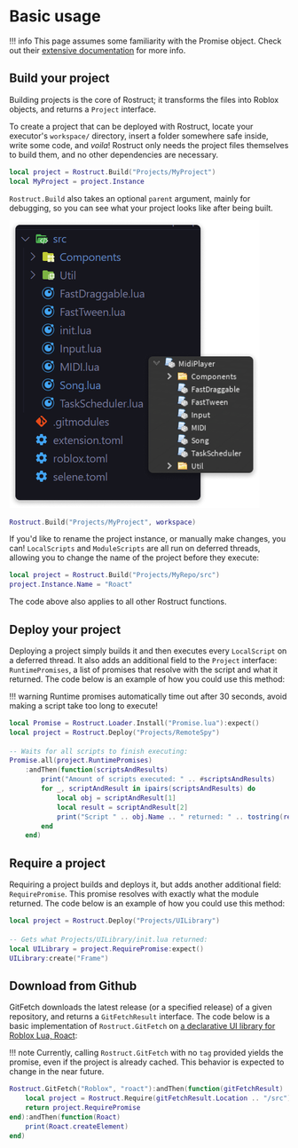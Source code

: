 # Basic usage

!!! info
	This page assumes some familiarity with the Promise object. Check out their [extensive documentation](https://eryn.io/roblox-lua-promise/lib/) for more info.

## Build your project
Building projects is the core of Rostruct; it transforms the files into Roblox objects, and returns a `Project` interface.

To create a project that can be deployed with Rostruct, locate your executor's `workspace/` directory, insert a folder somewhere safe inside, write some code, and *voila*! Rostruct only needs the project files themselves to build them, and no other dependencies are necessary.

```lua
local project = Rostruct.Build("Projects/MyProject")
local MyProject = project.Instance
```

`Rostruct.Build` also takes an optional `parent` argument, mainly for debugging, so you can see what your project looks like after being built.

![image](./images/example-vscode-and-roblox.png)

```lua
Rostruct.Build("Projects/MyProject", workspace)
```

If you'd like to rename the project instance, or manually make changes, you can!
`LocalScripts` and `ModuleScripts` are all run on deferred threads, allowing you to change the name of the project before they execute:

```lua
local project = Rostruct.Build("Projects/MyRepo/src")
project.Instance.Name = "Roact"
```

The code above also applies to all other Rostruct functions.

## Deploy your project
Deploying a project simply builds it and then executes every `LocalScript` on a deferred thread. It also adds an additional field to the `Project` interface: `RuntimePromises`, a list of promises that resolve with the script and what it returned. The code below is an example of how you could use this method:

!!! warning
	Runtime promises automatically time out after 30 seconds, avoid making a script take too long to execute!

```lua
local Promise = Rostruct.Loader.Install("Promise.lua"):expect()
local project = Rostruct.Deploy("Projects/RemoteSpy")

-- Waits for all scripts to finish executing:
Promise.all(project.RuntimePromises)
	:andThen(function(scriptsAndResults)
		print("Amount of scripts executed: " .. #scriptsAndResults)
		for _, scriptAndResult in ipairs(scriptsAndResults) do
			local obj = scriptAndResult[1]
			local result = scriptAndResult[2]
			print("Script " .. obj.Name .. " returned: " .. tostring(result))
		end
	end)
```

## Require a project
Requiring a project builds and deploys it, but adds another additional field: `RequirePromise`. This promise resolves with exactly what the module returned. The code below is an example of how you could use this method:

```lua
local project = Rostruct.Deploy("Projects/UILibrary")

-- Gets what Projects/UILibrary/init.lua returned:
local UILibrary = project.RequirePromise:expect()
UILibrary:create("Frame")
```

## Download from Github
GitFetch downloads the latest release (or a specified release) of a given repository, and returns a `GitFetchResult` interface. The code below is a basic implementation of `Rostruct.GitFetch` on [a declarative UI library for Roblox Lua, Roact](https://github.com/Roblox/roact/):

!!! note
	Currently, calling `Rostruct.GitFetch` with no `tag` provided yields the promise, even if the project is already cached. This behavior is expected to change in the near future.

```lua
Rostruct.GitFetch("Roblox", "roact"):andThen(function(gitFetchResult)
	local project = Rostruct.Require(gitFetchResult.Location .. "/src")
	return project.RequirePromise
end):andThen(function(Roact)
	print(Roact.createElement)
end)
```
